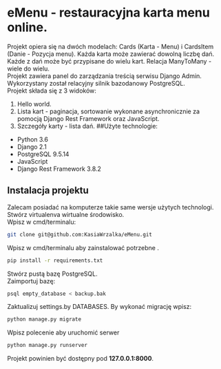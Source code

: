 # eMenu - restauracyjna karta menu online.

Projekt opiera się na dwóch modelach: Cards (Karta - Menu) i CardsItem (Danie - Pozycja menu). Każda karta może zawierać dowolną liczbę dań. Każde z dań może być przypisane do wielu kart. Relacja ManyToMany - wiele do wielu. <br />
Projekt zawiera panel do zarządzania treścią serwisu Django Admin. Wykorzystany został relacyjny silnik bazodanowy PostgreSQL. <br />
Projekt składa się z 3 widoków: 
1. Hello world. 
2. Lista kart - paginacja, sortowanie wykonane asynchronicznie za pomocją Django Rest Framework oraz JavaScript.
3. Szczegóły karty - lista dań.
##Użyte technologie:
* Python 3.6
* Django 2.1
* PostgreSQL 9.5.14
* JavaScript
* Django Rest Framework 3.8.2
## Instalacja projektu
Zalecam posiadać na komputerze takie same wersje użytych technologi. <br />
Stwórz virtualenva wirtualne środowisko. <br />
Wpisz w cmd/terminalu:
```bash
git clone git@github.com:KasiaWrzalka/eMenu.git
```
Wpisz w cmd/terminalu aby zainstalować potrzebne . 
```bash
pip install -r requirements.txt 
```
Stwórz pustą bazę PostgreSQL. <br />
Zaimportuj bazę:
```bash
psql empty_database < backup.bak
```
Zaktualizuj settings.by DATABASES. By wykonać migrację wpisz:
```bash
python manage.py migrate
```
Wpisz polecenie aby uruchomić serwer
```bash
python manage.py runserver
```
Projekt powinien być dostępny pod **127.0.0.1:8000**.


